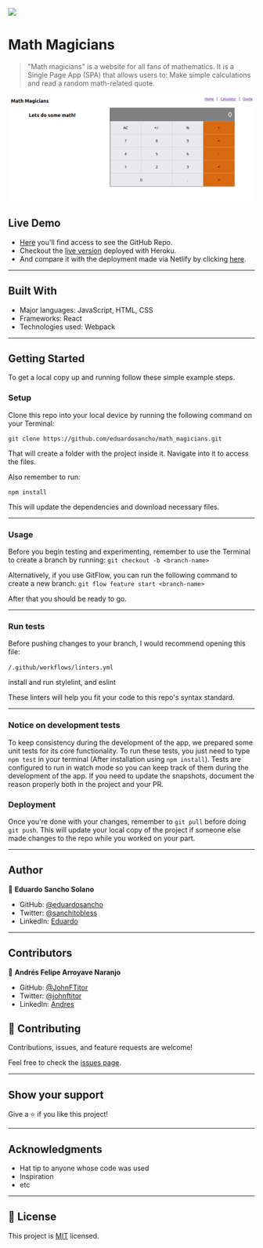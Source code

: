 ![](https://img.shields.io/badge/Microverse-blueviolet)

# Math Magicians

> "Math magicians" is a website for all fans of mathematics. 
It is a Single Page App (SPA) that allows users to: Make simple calculations and read a random math-related quote.

![screenshot](app_screenshot.png)

## Live Demo

- [Here](https://eduardosancho.github.io/math_magicians/) you'll find access to see the GitHub Repo.
- Checkout the [live version](https://eduardosancho-math-magicians.herokuapp.com/) deployed with Heroku.
- And compare it with the deployment made via Netlify by clicking [here](https://confident-haibt-232864.netlify.app/).
<hr>

## Built With

- Major languages: JavaScript, HTML, CSS
- Frameworks: React
- Technologies used: Webpack
<hr>

## Getting Started

To get a local copy up and running follow these simple example steps.

### Setup
Clone this repo into your local device by running the following command on your Terminal:
```
git clone https://github.com/eduardosancho/math_magicians.git
```

That will create a folder with the project inside it. Navigate into it to access the files.

Also remember to run:
```
npm install
```
This will update the dependencies and download necessary files.
<hr>

### Usage
Before you begin testing and experimenting, remember to use the Terminal to create a branch by running:
``
git checkout -b <branch-name>
``

Alternatively, if you use GitFlow, you can run the following command to create a new branch:
``
git flow feature start <branch-name>
``

After that you should be ready to go.
<hr>

### Run tests
Before pushing changes to your branch, I would recommend opening this file:

``
/.github/workflows/linters.yml
``

install and run stylelint, and eslint

These linters will help you fit your code to this repo's syntax standard.
<hr>

### Notice on development tests 
To keep consistency during the development of the app, we prepared some unit tests for its core functionality. To run these tests, you just need to type ```npm test``` in your terminal (After installation using ```npm install```). Tests are configured to run in watch mode so you can keep track of them during the development of the app. If you need to update the snapshots, document the reason properly both in the project and your PR.

### Deployment
Once you're done with your changes, remember to ``git pull`` before doing ``git push``. 
This will update your local copy of the project if someone else made changes to the repo while you worked on your part.
<hr>

## Author

👤 **Eduardo Sancho Solano**

- GitHub: [@eduardosancho](https://github.com/eduardosancho)
- Twitter: [@sanchitobless](https://twitter.com/sanchitobless)
- LinkedIn: [Eduardo](https://www.linkedin.com/in/eduardo-sancho-043641181/)
<hr>

## Contributors

👤 **Andrés Felipe Arroyave Naranjo**

- GitHub: [@JohnFTitor](https://github.com/JohnFTitor)
- Twitter: [@johnftitor](https://twitter.com/johnftitor)
- LinkedIn: [Andres](https://www.linkedin.com/in/andresfelipe117/?locale=en_US)

## 🤝 Contributing

Contributions, issues, and feature requests are welcome!

Feel free to check the [issues page](../../issues/).

<hr>

## Show your support

Give a ⭐️ if you like this project!
<hr>

## Acknowledgments

- Hat tip to anyone whose code was used
- Inspiration
- etc
<hr>

## 📝 License

This project is [MIT](./MIT.md) licensed.
